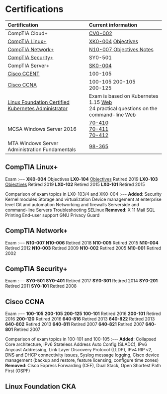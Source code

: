 # Certifications
Certification                                     | Current information
:---                                              | :---
CompTIA Cloud+                                    | [CV0-002](https://certification.comptia.org/certifications/cloud)
[CompTIA Linux+](#comptia-linux)                  | [XK0-004](https://certification.comptia.org/certifications/linux) [Objectives](https://certification.comptia.org/docs/default-source/exam-objectives/comptia-linux-xk0-004-exam-objectives.pdf)
[CompTIA Network+](#comptia-network)              | [ N10-007 ](https://www.comptia.org/certifications/network) [ Objectives ](https://certification.comptia.org/docs/default-source/exam-objectives/comptia-network-n10-007-v-3-0-exam-objectives.pdf) [Notes](net+.md)
[CompTIA Security+](#comptia-security)            | SY0-501
CompTIA Server+                                   | [SK0-004](https://certification.comptia.org/certifications/server)
[Cisco CCENT](#cisco-ccna)                        | 100-105
[Cisco CCNA](#cisco-ccna)                         | 100-105 200-105<br/>200-125
[ Linux Foundation Certified Kubernetes Administrator ](#linux-foundation-cka) | Exam is based on Kubernetes 1.15 [Web](https://training.linuxfoundation.org/certification/certified-kubernetes-administrator-cka/)<br/>24 practical questions on the command-line [Web](https://blog.autsoft.hu/certified-kubernetes-administrator/?__s=8npm688qeyruhjuxaofx)
MCSA Windows Server 2016                          | [70-410](https://www.microsoft.com/en-us/learning/exam-70-410.aspx) <br/>[70-411](https://www.microsoft.com/en-us/learning/exam-70-411.aspx) <br/>[70-412](https://www.microsoft.com/en-us/learning/exam-70-412.aspx)
MTA Windows Server Administration Fundamentals    | [98-365](https://www.microsoft.com/en-us/learning/exam-98-365.aspx)

## CompTIA Linux+
Exam
:---
**XK0-004** Objectives 
**LX0-104** [Objectives](https://certification.comptia.org/docs/default-source/exam-objectives/comptia-linux-powered-by-lpi-(lx0-104).pdf?sfvrsn=c3bfde36_6) Retired 2019
**LX0-103** [Objectives](https://certification.comptia.org/docs/default-source/exam-objectives/comptia-linux-powered-by-lpi-(lx0-103).pdf?sfvrsn=c6bfde36_8) Retired 2019
**LX0-102** Retired 2015
**LX0-101** Retired 2015

Comparison of exam topics in LX0-103/4 and XK0-004
:---
**Added**: Security Kernel modules Storage and virtualization Device management at enterprise level Git and automation Networking and firewalls Serverside and command-line Servers Troubleshooting SELinux
**Removed**: X 11 Mail SQL Printing End-user support GNU Privacy Guard

## CompTIA Network+
Exam
:---
**N10-007** 
**N10-006** Retired 2018
**N10-005** Retired 2015
**N10-004** Retired 2012
**N10-003** Retired 2009
**N10-002** Retired 2005
**N10-001** Retired 2002
## CompTIA Security+
Exam
:---
**SY0-501** 
**SY0-401** Retired 2017
**SY0-301** Retired 2014
**SY0-201** Retired 2011
**SY0-101** Retired 2008
## Cisco CCNA
Exam
:---
**100-105** 
**200-105** 
**200-125** 
**100-101** Retired 2016
**200-101** Retired 2016
**200-120** Retired 2016
**640-816** Retired 2013
**640-822** Retired 2013
**640-802** Retired 2013
**640-811** Retired 2007
**640-821** Retired 2007
**640-801** Retired 2007

Comparison of exam topics in 100-101 and 100-105
:---
**Added**: Collapsed Core architecture, IPv6 Stateless Address Auto Config (SLADC), IPv6 Anycast Addressing, Link Layer Discovery Protocol (LLDP), IPv4 RIP v2, DNS and DHCP connectivity issues, Syslog message logging, Cisco device management (backup and restore, feature licensing, configure time zones)
**Removed**: Cisco Express Forwarding (CEF), Dual Stack, Open Shortest Path First (OSPF)

## Linux Foundation CKA

